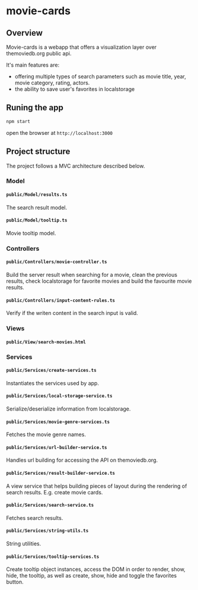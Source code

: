 # movie-cards
## Overview
Movie-cards is a webapp that offers a visualization layer over themoviedb.org public api.


It's main features are:
- offering multiple types of search parameters such as movie title, year, movie category, rating, actors.
- the ability to save user's favorites in localstorage

## Runing the app
```bash
npm start
```
open the browser at `http://localhost:3000`

## Project structure

The project follows a MVC architecture described below.

### Model
#### `public/Model/results.ts`
The search result model.

#### `public/Model/tooltip.ts`
Movie tooltip model.

### Controllers
#### `public/Controllers/movie-controller.ts`
Build the server result when searching for a movie, clean the previous results, check localstorage for favorite movies and build the favourite movie results.

#### `public/Controllers/input-content-rules.ts`
Verify if the writen content in the search input is valid.

### Views
#### `public/View/search-movies.html`

### Services
#### `public/Services/create-services.ts`
Instantiates the services used by app.

#### `public/Services/local-storage-service.ts`
Serialize/deserialize information from localstorage.

#### `public/Services/movie-genre-services.ts`
Fetches the movie genre names.

#### `public/Services/url-builder-service.ts`
Handles url building for accessing the API on themoviedb.org.

#### `public/Services/result-builder-service.ts`
A view service that helps building pieces of layout during the rendering of search results. E.g. create movie cards.

#### `public/Services/search-service.ts`
Fetches search results.

#### `public/Services/string-utils.ts`
String utilities.

#### `public/Services/tooltip-services.ts`
Create tooltip object instances, access the DOM in order to render, show, hide, the tooltip, as well as create, show, hide and toggle the favorites button.

